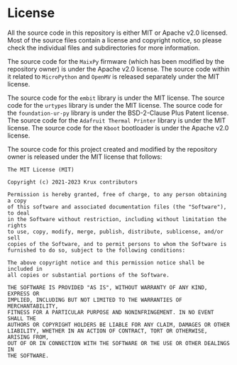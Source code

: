
License
======

All the source code in this repository is either MIT or Apache v2.0 licensed. Most of the source files contain a license and copyright notice, so please check the individual files and subdirectories for more information.

The source code for the `MaixPy` firmware (which has been modified by the repository owner) is under the Apache v2.0 license. The source code within it related to `MicroPython` and `OpenMV` is released separately under the MIT license.

The source code for the `embit` library is under the MIT license.
The source code for the `urtypes` library is under the MIT license.
The source code for the `foundation-ur-py` library is under the BSD-2-Clause Plus Patent license.
The source code for the `Adafruit Thermal Printer` library is under the MIT license.
The source code for the `Kboot` bootloader is under the Apache v2.0 license.

The source code for this project created and modified by the repository owner is released under the MIT license that follows:

```
The MIT License (MIT)

Copyright (c) 2021-2023 Krux contributors

Permission is hereby granted, free of charge, to any person obtaining a copy
of this software and associated documentation files (the "Software"), to deal
in the Software without restriction, including without limitation the rights
to use, copy, modify, merge, publish, distribute, sublicense, and/or sell
copies of the Software, and to permit persons to whom the Software is
furnished to do so, subject to the following conditions:

The above copyright notice and this permission notice shall be included in
all copies or substantial portions of the Software.

THE SOFTWARE IS PROVIDED "AS IS", WITHOUT WARRANTY OF ANY KIND, EXPRESS OR
IMPLIED, INCLUDING BUT NOT LIMITED TO THE WARRANTIES OF MERCHANTABILITY,
FITNESS FOR A PARTICULAR PURPOSE AND NONINFRINGEMENT. IN NO EVENT SHALL THE
AUTHORS OR COPYRIGHT HOLDERS BE LIABLE FOR ANY CLAIM, DAMAGES OR OTHER
LIABILITY, WHETHER IN AN ACTION OF CONTRACT, TORT OR OTHERWISE, ARISING FROM,
OUT OF OR IN CONNECTION WITH THE SOFTWARE OR THE USE OR OTHER DEALINGS IN
THE SOFTWARE.
```